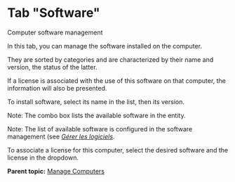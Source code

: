 Tab "Software"
==============

Computer software management

In this tab, you can manage the software installed on the computer.

They are sorted by categories and are characterized by their name and
version, the status of the latter.

If a license is associated with the use of this software on that
computer, the information will also be presented.

To install software, select its name in the list, then its version.

Note: The combo box lists the available software in the entity.

Note: The list of available software is configured in the software
management (see [*Gérer les
logiciels*](inventory_software.html "Les logiciels se gèrent depuis le menu Parc > Logiciel").

To associate a license for this computer, select the desired software
and the license in the dropdown.

**Parent topic:** [Manage
Computers](../glpi/inventory_computer.html "Computers are managed from the menu Assets > Computers")
